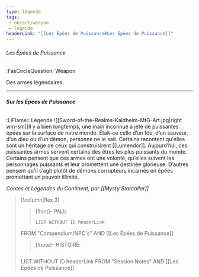 ```yaml
---
type: légende
tags:
 - object/weapon
 - legende
headerLink: "[[Les Épées de Puissance#Les Épées de Puissance]]"
---
```


###### Les Épées de Puissance
<span class="sub2">:FasCircleQuestion: Weapon</span>

Des armes légendaires.
***
###### __Sur les Épées de Puissance__
<span class="sub2">:LiFlame:: Légende</span>
![[Sword-of-the-Realms-Kaldheim-MtG-Art.jpg|right wm-sm]]Il y a bien longtemps, une main inconnue a jeté de puissantes épées sur la surface de notre monde. Était-ce celle d’un fou, d’un sauveur, d’un dieu ou d’un démon, personne ne le sait. Certains racontent qu'elles sont un héritage de ceux qui construisirent [[Lumendor]]. 
Aujourd’hui, ces puissantes armes servent certains des êtres les plus puissants du monde. Certains pensent que ces armes ont une volonté, qu’elles suivent les personnages puissants et leur promettent une destinée glorieuse. D’autres pensent qu'il s’agit plutôt de démons corrupteurs incarnés en épées promettant un pouvoir illimité.

*Contes et Légendes du Continent, par [[Mysty Starcollar]]*

> [!column|flex 3]
>>[!hint]- PNJs
>>```dataview
>>LIST WITHOUT ID headerLink
>FROM "Compendium/NPC's" AND [[Les Épées de Puissance]]
>
>>[!note]- HISTOIRE
>>```dataview
>LIST WITHOUT ID headerLink
>FROM "Session Notes" AND [[Les Épées de Puissance]]